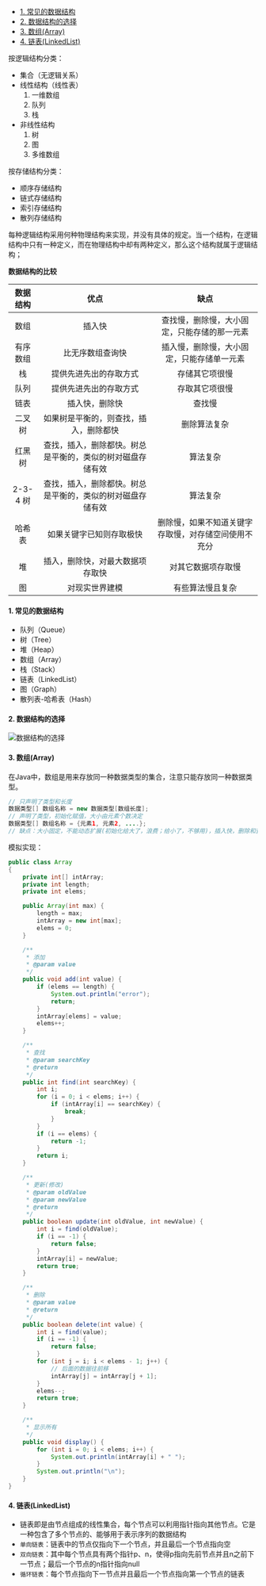- [1. 常见的数据结构](#1-常见的数据结构)
- [2. 数据结构的选择](#2-数据结构的选择)
- [3. 数组(Array)](#3-数组array)
- [4. 链表(LinkedList)](#4-链表linkedlist)



按逻辑结构分类：

- 集合（无逻辑关系）
- 线性结构（线性表）
  1. 一维数组
  2. 队列
  3. 栈
- 非线性结构
  1. 树
  2. 图
  3. 多维数组

按存储结构分类：

- 顺序存储结构
- 链式存储结构
- 索引存储结构
- 散列存储结构

每种逻辑结构采用何种物理结构来实现，并没有具体的规定。当一个结构，在逻辑结构中只有一种定义，而在物理结构中却有两种定义，那么这个结构就属于逻辑结构；

**数据结构的比较**

| **数据结构** |                          **优点**                          |                       **缺点**                       |
| :----------: | :--------------------------------------------------------: | :--------------------------------------------------: |
|     数组     |                           插入快                           |     查找慢，删除慢，大小固定，只能存储的那一元素     |
|   有序数组   |                      比无序数组查询快                      |      插入慢，删除慢，大小固定，只能存储单一元素      |
|      栈      |                   提供先进先出的存取方式                   |                    存储其它项很慢                    |
|     队列     |                   提供先进先出的存取方式                   |                    存取其它项很慢                    |
|     链表     |                       插入快，删除快                       |                        查找慢                        |
|    二叉树    |           如果树是平衡的，则查找，插入，删除都快           |                     删除算法复杂                     |
|    红黑树    | 查找，插入，删除都快。树总是平衡的，类似的树对磁盘存储有效 |                       算法复杂                       |
|   2-3-4 树   | 查找，插入，删除都快。树总是平衡的，类似的树对磁盘存储有效 |                       算法复杂                       |
|    哈希表    |                  如果关键字已知则存取极快                  | 删除慢，如果不知道关键字存取慢，对存储空间使用不充分 |
|      堆      |              插入，删除快，对最大数据项存取快              |                  对其它数据项存取慢                  |
|      图      |                       对现实世界建模                       |                   有些算法慢且复杂                   |

#### 1. 常见的数据结构

- 队列（Queue）
- 树（Tree）
- 堆（Heap）
- 数组（Array）
- 栈（Stack）
- 链表（LinkedList）
- 图（Graph）
- 散列表-哈希表（Hash）

#### 2. 数据结构的选择

![数据结构的选择](/img/2.png)

#### 3. 数组(Array)

在Java中，数组是用来存放同一种数据类型的集合，注意只能存放同一种数据类型。

```java
// 只声明了类型和长度
数据类型[] 数组名称 = new 数据类型[数组长度];
// 声明了类型，初始化赋值，大小由元素个数决定
数据类型[] 数组名称 = {元素1, 元素2, ....};
// 缺点：大小固定，不能动态扩展(初始化给大了，浪费；给小了，不够用)，插入快，删除和查找慢
```

模拟实现：

```java
public class Array
{
    private int[] intArray;
    private int length;
    private int elems;

    public Array(int max) {
        length = max;
        intArray = new int[max];
        elems = 0;
    }

    /**
     * 添加
     * @param value
     */
    public void add(int value) {
        if (elems == length) {
            System.out.println("error");
            return;
        }
        intArray[elems] = value;
        elems++;
    }

    /**
     * 查找
     * @param searchKey
     * @return
     */
    public int find(int searchKey) {
        int i;
        for (i = 0; i < elems; i++) {
            if (intArray[i] == searchKey) {
                break;
            }
        }
        if (i == elems) {
            return -1;
        }
        return i;
    }

    /**
     * 更新(修改)
     * @param oldValue
     * @param newValue
     * @return
     */
    public boolean update(int oldValue, int newValue) {
        int i = find(oldValue);
        if (i == -1) {
            return false;
        }
        intArray[i] = newValue;
        return true;
    }

    /**
     * 删除
     * @param value
     * @return
     */
    public boolean delete(int value) {
        int i = find(value);
        if (i == -1) {
            return false;
        }
        for (int j = i; i < elems - 1; j++) {
            // 后面的数据往前移
            intArray[j] = intArray[j + 1];
        }
        elems--;
        return true;
    }

    /**
     * 显示所有
     */
    public void display() {
        for (int i = 0; i < elems; i++) {
            System.out.println(intArray[i] + " ");
        }
        System.out.println("\n");
    }
}
```

#### 4. 链表(LinkedList)

- 链表即是由节点组成的线性集合，每个节点可以利用指针指向其他节点。它是一种包含了多个节点的、能够用于表示序列的数据结构
- `单向链表`：链表中的节点仅指向下一个节点，并且最后一个节点指向空
- `双向链表`：其中每个节点具有两个指针p、n，使得p指向先前节点并且n之前下一节点；最后一个节点的n指针指向null
- `循环链表`：每个节点指向下一节点并且最后一个节点指向第一个节点的链表